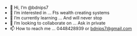 - 👋 Hi, I’m @bdnips7
- 👀 I’m interested in ... Fts wealth creating systems
- 🌱 I’m currently learning ... And will never stop
- 💞️ I’m looking to collaborate on ... Ask in private
- 📫 How to reach me ... 0448428939 or bdnips7@gmail.com

<!---
bdnips7/bdnips7 is a ✨ special ✨ repository because its `README.md` (this file) appears on your GitHub profile.
You can click the Preview link to take a look at your changes.
--->
